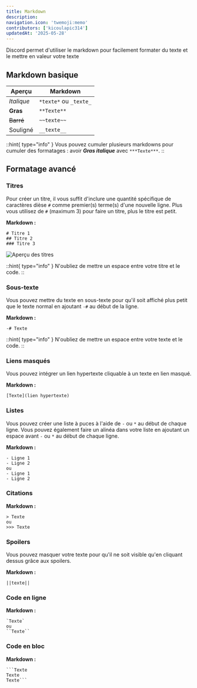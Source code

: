 ```yaml
---
title: Markdown
description:
navigation.icon: 'twemoji:memo'
contributors: ['kicoulapic314']
updatedAt: '2025-05-28'
---
```

Discord permet d'utiliser le markdown pour facilement formater du texte et le mettre en valeur votre texte

## Markdown basique

| **Aperçu** | **Markdown** |
|------------|--------------|
| *Italique* | ``*texte*`` ou ``_texte_`` |
| **Gras** | ```**Texte**``` |
| ~~Barré~~ | ``~~texte~~`` |
| Souligné | ``__texte__`` |

::hint{ type="info" }
  Vous pouvez cumuler plusieurs markdowns pour cumuler des formatages : avoir ***Gras italique*** avec ``***Texte***``.
::

## Formatage avancé


### Titres
Pour créer un titre, il vous suffit d'inclure une quantité spécifique de caractères dièse ``#`` comme premier(s) terme(s) d'une nouvelle ligne.
Plus vous utilisez de ``#`` (maximum 3) pour faire un titre, plus le titre est petit.

**Markdown :**
```
# Titre 1
## Titre 2
### Titre 3
````
![Aperçu des titres](../assets/markdown/titres2.png)

::hint{ type="info" }
  N'oubliez de mettre un espace entre votre titre et le code.
::


### Sous-texte
Vous pouvez mettre du texte en sous-texte pour qu'il soit affiché plus petit que le texte normal en ajoutant ``-#`` au début de la ligne.

**Markdown :**
```
-# Texte
```

::hint{ type="info" }
  N'oubliez de mettre un espace entre votre texte et le code.
::


### Liens masqués
Vous pouvez intégrer un lien hypertexte cliquable à un texte en lien masqué.

**Markdown :**
```
[Texte](lien hypertexte)
```


### Listes
Vous pouvez créer une liste à puces à l'aide de ``-`` ou ``*`` au début de chaque ligne.
Vous pouvez également faire un alinéa dans votre liste en ajoutant un espace avant ``-`` ou ``*`` au début de chaque ligne.

**Markdown :**
````
- Ligne 1
- Ligne 2
ou
- Ligne 1
- Ligne 2
````


### Citations
**Markdown :**
````
> Texte
ou
>>> Texte
````


### Spoilers
Vous pouvez masquer votre texte pour qu'il ne soit visible qu'en cliquant dessus grâce aux spoilers.

**Markdown :**
```
||texte||
```


### Code en ligne
**Markdown :**
```
`Texte`
ou
``Texte``
````


### Code en bloc
**Markdown :**
```
```Texte
Texte
Texte```
````